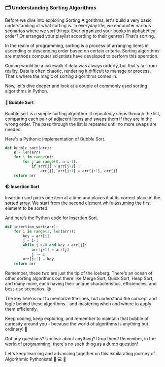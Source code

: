 ### 🗂️ Understanding Sorting Algorithms

Before we dive into exploring Sorting Algorithms, let's build a very basic understanding of what sorting is. In everyday life, we encounter various scenarios where we sort things. Ever organized your books in alphabetical order? Or arranged your playlist according to their genres? That's sorting.

In the realm of programming, sorting is a process of arranging items in ascending or descending order based on certain criteria. Sorting algorithms are methods computer scientists have developed to perform this operation. 

Coding would be a cakewalk if data was always orderly, but that's far from reality. Data is often chaotic, rendering it difficult to manage or process. That's where the magic of sorting algorithms comes in. 

Now, let's dive deeper and look at a couple of commonly used sorting algorithms in Python.

#### 🔀 Bubble Sort

Bubble sort is a simple sorting algorithm. It repeatedly steps through the list, comparing each pair of adjacent items and swaps them if they are in the wrong order. The pass through the list is repeated until no more swaps are needed.

Here's a Pythonic implementation of Bubble Sort.

```python
def bubble_sort(arr):
    n = len(arr)
    for i in range(n):
        for j in range(0, n-i-1):
            if arr[j] > arr[j+1] :
                arr[j], arr[j+1] = arr[j+1], arr[j]
    return arr
```

#### 🌓 Insertion Sort

Insertion sort picks one item at a time and places it at its correct place in the sorted array. We start from the second element while assuming the first element to be sorted.

And here’s the Python code for Insertion Sort.

```python
def insertion_sort(arr):
    for i in range(1, len(arr)):
        key = arr[i]
        j = i-1
        while j >=0 and key < arr[j]:
            arr[j+1] = arr[j]
            j -= 1
        arr[j+1] = key
    return arr
```

Remember, these two are just the tip of the iceberg. There's an ocean of other sorting algorithms out there like Merge Sort, Quick Sort, Heap Sort, and many more, each having their unique characteristics, efficiencies, and best-use scenarios. 😉

The key here is not to memorize the lines, but understand the concept and logic behind these algorithms - and mastering when and where to apply them efficiently. 

Keep coding, keep exploring, and remember to maintain that bubble of curiosity around you - because the world of algorithms is anything but ordinary! 🌟

Got any questions? Unclear about anything? Drop them! Remember, in the world of programming, there's no such thing as a dumb question!

Let's keep learning and advancing together on this exhilarating journey of Algorithmic Pythonista! 💪 💻 🚀